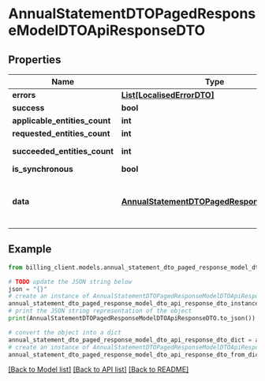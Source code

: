 # AnnualStatementDTOPagedResponseModelDTOApiResponseDTO


## Properties

Name | Type | Description | Notes
------------ | ------------- | ------------- | -------------
**errors** | [**List[LocalisedErrorDTO]**](LocalisedErrorDTO.md) |  | [optional] 
**success** | **bool** |  | [optional] 
**applicable_entities_count** | **int** |  | [optional] 
**requested_entities_count** | **int** |  | [optional] 
**succeeded_entities_count** | **int** |  | [optional] [readonly] 
**is_synchronous** | **bool** |  | [optional] 
**data** | [**AnnualStatementDTOPagedResponseModelDTO**](AnnualStatementDTOPagedResponseModelDTO.md) | The updated entity in case of modifications or creation | [optional] 

## Example

```python
from billing_client.models.annual_statement_dto_paged_response_model_dto_api_response_dto import AnnualStatementDTOPagedResponseModelDTOApiResponseDTO

# TODO update the JSON string below
json = "{}"
# create an instance of AnnualStatementDTOPagedResponseModelDTOApiResponseDTO from a JSON string
annual_statement_dto_paged_response_model_dto_api_response_dto_instance = AnnualStatementDTOPagedResponseModelDTOApiResponseDTO.from_json(json)
# print the JSON string representation of the object
print(AnnualStatementDTOPagedResponseModelDTOApiResponseDTO.to_json())

# convert the object into a dict
annual_statement_dto_paged_response_model_dto_api_response_dto_dict = annual_statement_dto_paged_response_model_dto_api_response_dto_instance.to_dict()
# create an instance of AnnualStatementDTOPagedResponseModelDTOApiResponseDTO from a dict
annual_statement_dto_paged_response_model_dto_api_response_dto_from_dict = AnnualStatementDTOPagedResponseModelDTOApiResponseDTO.from_dict(annual_statement_dto_paged_response_model_dto_api_response_dto_dict)
```
[[Back to Model list]](../README.md#documentation-for-models) [[Back to API list]](../README.md#documentation-for-api-endpoints) [[Back to README]](../README.md)


